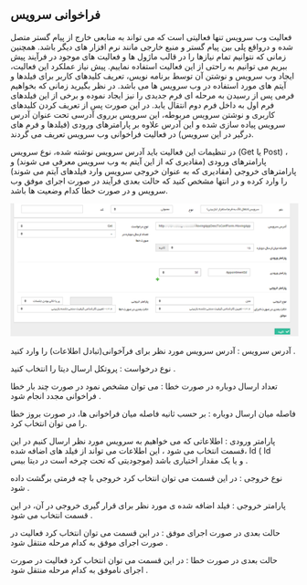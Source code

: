 ﻿## فراخوانی سرویس

فعالیت وب سرویس تنها فعالیتی است که می تواند به منابعی خارج از پیام گستر متصل شده و درواقع پلی بین پیام گستر و منبع خارجی مانند نرم افزار های دیگر باشد. همچنین زمانی که نتوانیم تمام نیازها را در قالب ماژول ها و فعالیت های موجود در فرآیند پیش ببریم می توانیم به راحتی از این فعالیت استفاده نماییم. پیش نیاز عملکرد این فعالیت، ایجاد وب سرویس و نوشتن آن توسط برنامه نویس، تعریف کلیدهای کاربر برای فیلدها و آیتم های مورد استفاده در وب سرویس ها می باشد. در نظر بگیرید زمانی که بخواهیم فرمی پس از رسیدن به مرحله ای فرم جدیدی را نیز ایجاد نموده و برخی از این فیلدهای فرم اول به داخل فرم دوم انتقال یابد. در این صورت پس از تعریف کردن کلیدهای کاربری و نوشتن سرویس مربوطه، این سرویس برروی آدرسی تحت عنوان آدرس سرویس پیاده سازی شده و این آدرس علاوه بر پارامترهای ورودی (فیلدها و فرم های درگیر در این سرویس) در فعالیت فراخوانی وب سرویس تعریف می گردند.

در تنظیمات این فعالیت باید آدرس سرویس نوشته شده، نوع سرویس (Get یا Post) ، پارامترهای ورودی (مقادیری که از این آیتم به وب سرویس معرفی می شوند) و پارامترهای خروجی (مقادیری که به عنوان خروجی سرویس وارد فیلدهای آیتم می شوند) را وارد کرده و در انتها مشخص کنید که حالت بعدی فرآیند در صورت اجرای موفق وب سرویس و در صورت خطا کدام وضعیت ها باشد.

![](Servicecall1.png)

آدرس سرویس : آدرس سرویس مورد نظر برای فرآخوانی(تبادل اطلاعات) را وارد کنید .

نوع درخواست : پروتکل ارسال دیتا را انتخاب کنید .

تعداد ارسال دوباره در صورت خطا : می توان مشخص نمود در صورت چند بار خطا فراخوانی مجدد انجام شود .

فاصله میان ارسال دوباره : بر حسب ثانیه فاصله میان فراخوانی ها، در صورت بروز خطا را می توان انتخاب کرد.

پارامتر ورودی : اطلاعاتی که می خواهیم به سرویس مورد نظر ارسال کنیم در این قسمت انتخاب می شود  ، این اطلاعات می تواند از فیلد های اضافه شده، Id  ( Id موجودیتی که تحت چرخه است در دیتا بیس) و یا یک مقدار اختیاری باشد .

نوع خروجی : در این قسمت می توان انتخاب کرد خروجی با چه فرمتی برگشت داده شود .

پارامتر خروجی : فیلد اضافه شده ی مورد نظر برای قرار گیری خروجی در آن، در این قسمت انتخاب می شود .

حالت بعدی در صورت اجرای موفق : در این قسمت می توان انتخاب کرد فعالیت در صورت اجرای موفق به کدام مرحله منتقل شود .

حالت بعدی در صورت خطا : در این قسمت می توان انتخاب کرد فعالیت در صورت اجرای ناموفق به کدام مرحله منتقل شود .